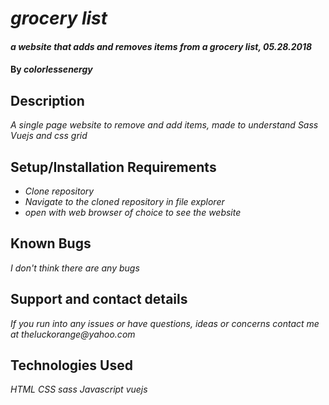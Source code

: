 # _grocery list_

#### _a website that adds and removes items from a grocery list, 05.28.2018_

#### By _**colorlessenergy**_

## Description

_A single page website to remove and add items, made to understand Sass Vuejs and css grid_

## Setup/Installation Requirements

* _Clone repository_
* _Navigate to the cloned repository in file explorer_
* _open with web browser of choice to see the website_

## Known Bugs

_I don't think there are any bugs_

## Support and contact details

_If you run into any issues or have questions, ideas or concerns contact me at theluckorange@yahoo.com_

## Technologies Used

_HTML_
_CSS_
_sass_
_Javascript_
_vuejs_
